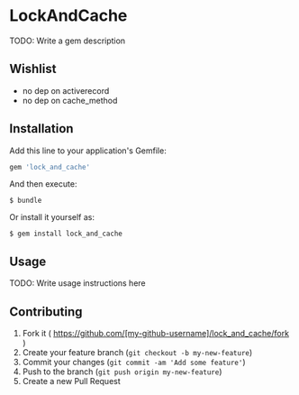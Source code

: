 # LockAndCache

TODO: Write a gem description

## Wishlist

* no dep on activerecord
* no dep on cache_method

## Installation

Add this line to your application's Gemfile:

```ruby
gem 'lock_and_cache'
```

And then execute:

    $ bundle

Or install it yourself as:

    $ gem install lock_and_cache

## Usage

TODO: Write usage instructions here

## Contributing

1. Fork it ( https://github.com/[my-github-username]/lock_and_cache/fork )
2. Create your feature branch (`git checkout -b my-new-feature`)
3. Commit your changes (`git commit -am 'Add some feature'`)
4. Push to the branch (`git push origin my-new-feature`)
5. Create a new Pull Request
